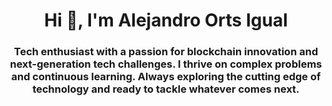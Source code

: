 <h1 align="center">Hi 👋, I'm Alejandro Orts Igual</h1>
<h3 align="center">Tech enthusiast with a passion for blockchain innovation and next-generation tech challenges. I thrive on complex problems and continuous learning. Always exploring the cutting edge of technology and ready to tackle whatever comes next.</h3>
